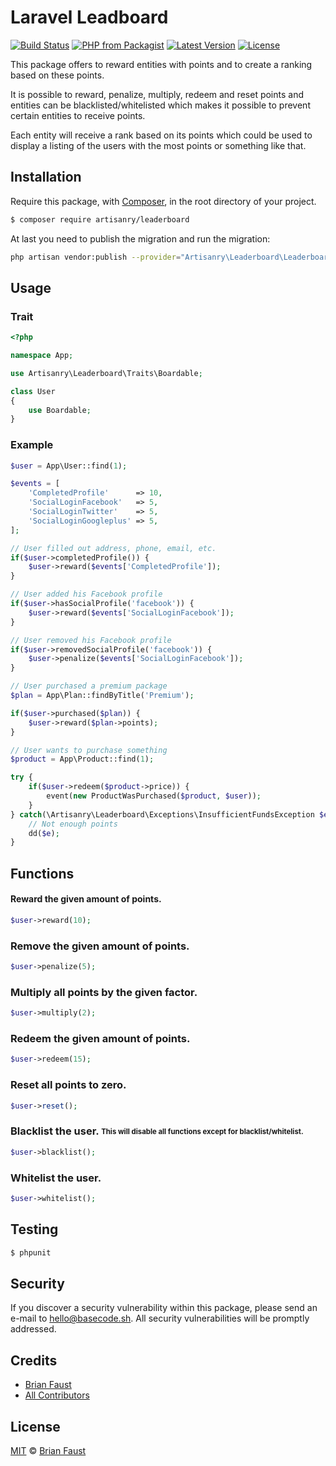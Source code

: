 # Laravel Leadboard

[![Build Status](https://img.shields.io/travis/artisanry/Leaderboard/master.svg?style=flat-square)](https://travis-ci.org/artisanry/Leaderboard)
[![PHP from Packagist](https://img.shields.io/packagist/php-v/artisanry/leaderboard.svg?style=flat-square)]()
[![Latest Version](https://img.shields.io/github/release/artisanry/Leaderboard.svg?style=flat-square)](https://github.com/artisanry/Leaderboard/releases)
[![License](https://img.shields.io/packagist/l/artisanry/Leaderboard.svg?style=flat-square)](https://packagist.org/packages/artisanry/Leaderboard)

This package offers to reward entities with points and to create a ranking based on these points.

It is possible to reward, penalize, multiply, redeem and reset points and entities can be blacklisted/whitelisted which makes it possible to prevent certain entities to receive points.

Each entity will receive a rank based on its points which could be used to display a listing of the users with the most points or something like that.

## Installation

Require this package, with [Composer](https://getcomposer.org/), in the root directory of your project.

``` bash
$ composer require artisanry/leaderboard
```

At last you need to publish the migration and run the migration:

```bash
php artisan vendor:publish --provider="Artisanry\Leaderboard\LeaderboardServiceProvider" && php artisan migrate
```

## Usage

### Trait

```php
<?php

namespace App;

use Artisanry\Leaderboard\Traits\Boardable;

class User
{
    use Boardable;
}
```

### Example

``` php
$user = App\User::find(1);

$events = [
    'CompletedProfile'      => 10,
    'SocialLoginFacebook'   => 5,
    'SocialLoginTwitter'    => 5,
    'SocialLoginGoogleplus' => 5,
];

// User filled out address, phone, email, etc.
if($user->completedProfile()) {
    $user->reward($events['CompletedProfile']);
}

// User added his Facebook profile
if($user->hasSocialProfile('facebook')) {
    $user->reward($events['SocialLoginFacebook']);
}

// User removed his Facebook profile
if($user->removedSocialProfile('facebook')) {
    $user->penalize($events['SocialLoginFacebook']);
}

// User purchased a premium package
$plan = App\Plan::findByTitle('Premium');

if($user->purchased($plan)) {
    $user->reward($plan->points);
}

// User wants to purchase something
$product = App\Product::find(1);

try {
    if($user->redeem($product->price)) {
        event(new ProductWasPurchased($product, $user));
    }
} catch(\Artisanry\Leaderboard\Exceptions\InsufficientFundsException $e) {
    // Not enough points
    dd($e);
}
```

## Functions

#### Reward the given amount of points.
``` php
$user->reward(10);
```

### Remove the given amount of points.
``` php
$user->penalize(5);
```

### Multiply all points by the given factor.
``` php
$user->multiply(2);
```

### Redeem the given amount of points.
``` php
$user->redeem(15);
```

### Reset all points to zero.
``` php
$user->reset();
```

### Blacklist the user. <sub><sup>This will disable all functions except for blacklist/whitelist.</sub></sup>
``` php
$user->blacklist();
```

### Whitelist the user.
``` php
$user->whitelist();
```

## Testing

``` bash
$ phpunit
```

## Security

If you discover a security vulnerability within this package, please send an e-mail to hello@basecode.sh. All security vulnerabilities will be promptly addressed.

## Credits

- [Brian Faust](https://github.com/faustbrian)
- [All Contributors](../../contributors)

## License

[MIT](LICENSE) © [Brian Faust](https://basecode.sh)

